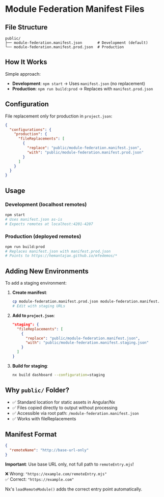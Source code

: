 # Module Federation Manifest Files

## File Structure

```
public/
├── module-federation.manifest.json       # Development (default)
└── module-federation.manifest.prod.json  # Production
```

## How It Works

Simple approach:

- **Development**: `npm start` → Uses `manifest.json` (no replacement)
- **Production**: `npm run build:prod` → Replaces with `manifest.prod.json`

## Configuration

File replacement only for production in `project.json`:

```json
{
  "configurations": {
    "production": {
      "fileReplacements": [
        {
          "replace": "public/module-federation.manifest.json",
          "with": "public/module-federation.manifest.prod.json"
        }
      ]
    }
  }
}
```

## Usage

### Development (localhost remotes)

```bash
npm start
# Uses manifest.json as-is
# Expects remotes at localhost:4201-4207
```

### Production (deployed remotes)

```bash
npm run build:prod
# Replaces manifest.json with manifest.prod.json
# Points to https://hemantajax.github.io/mfedemos/*
```

## Adding New Environments

To add a staging environment:

1. **Create manifest**:

   ```bash
   cp module-federation.manifest.prod.json module-federation.manifest.staging.json
   # Edit with staging URLs
   ```

2. **Add to `project.json`**:

   ```json
   "staging": {
     "fileReplacements": [
       {
         "replace": "public/module-federation.manifest.json",
         "with": "public/module-federation.manifest.staging.json"
       }
     ]
   }
   ```

3. **Build for staging**:
   ```bash
   nx build dashboard --configuration=staging
   ```

## Why `public/` Folder?

- ✅ Standard location for static assets in Angular/Nx
- ✅ Files copied directly to output without processing
- ✅ Accessible via root path: `/module-federation.manifest.json`
- ✅ Works with fileReplacements

## Manifest Format

```json
{
  "remoteName": "http://base-url-only"
}
```

**Important**: Use base URL only, not full path to `remoteEntry.mjs`!

❌ Wrong: `"https://example.com/remoteEntry.mjs"`  
✅ Correct: `"https://example.com"`

Nx's `loadRemoteModule()` adds the correct entry point automatically.
